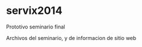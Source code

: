 servix2014
==========

Prototivo seminario final

Archivos del seminario, y de informacion de sitio web
